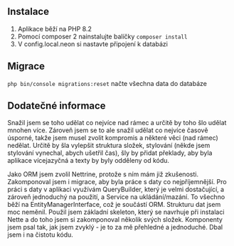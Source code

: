 Instalace
------------

1) Aplikace běží na PHP 8.2
2) Pomocí composer 2 nainstalujte balíčky `composer install`
3) V config.local.neon si nastavte připojení k databázi

Migrace
------------
`php bin/console migrations:reset` načte všechna data do databáze

Dodatečné informace
------------
Snažil jsem se toho udělat co nejvíce nad rámec a určitě by toho šlo udělat mnohen více. Zároveň jsem se to ale snažil 
udělat co nejvíce časově úsporné, takže jsem musel zvolit kompromis a některé věci (nad rámec) nedělat. Určitě by
šla vylepšit struktura složek, stylování (někde jsem stylování vynechal, abych ušetřil čas), šly by přidat překlady, aby
byla aplikace vícejazyčná a texty by byly odděleny od kódu. 

Jako ORM jsem zvolil Nettrine, protože s ním mám již zkušenosti. Zakomponoval jsem i migrace, aby byla práce s daty co
nejpříjemnější. Pro práci s daty v aplikaci využívám QueryBuilder, který je velmi dostačující, a zároveň jednoduchý 
na použití, a Service na ukládání/mazání. To všechno běží na EntityManagerInterface, což je součástí ORM. Strukturu dat
jsem moc neměnil. Použil jsem základní skeleton, který se navrhuje při instalaci Nette a do toho jsem si zakomponoval
několik svých složek. Komponenty jsem psal tak, jak jsem zvyklý - je to za mě přehledné a jednoduché. Dbal jsem i na 
čistotu kódu.